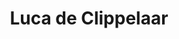 ---
id: 61
title: 'Luca de Clippelaar'
description: 'Een zelfverklaarde vitalist, surfer op de golven van de Kali Yuga en nietzscheaanse sturm-und-dranger. Luca de Clippelaar (2001) is een dichter en schrijver geboren en getogen in Zeeuws-Vlaanderen. In 2023 publiceerde hij zijn eerste dichtbundel genaamd "Vitalisme". In zijn werk spelen thema''s als de Griekse Oudheid, fitness, vriendschap en romantiek een belangrijke rol. '
keyword: Dichter
image: a65fde8e-cc71-4543-bd4e-9451cc8214e9.jpg
---